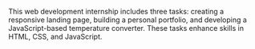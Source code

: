This web development internship includes three tasks: creating a responsive landing page, building a personal portfolio, and developing a JavaScript-based temperature converter. These tasks enhance skills in HTML, CSS, and JavaScript.
